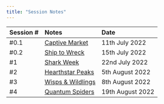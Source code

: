 ```yaml
---
title: "Session Notes"
---
```


Session # | Notes | Date
:------------ | :------------ | :------------ 
#0.1 | [Captive Market](notes/Captive%20Market.md) | 11th July 2022
#0.2 | [Ship to Wreck](notes/Ship%20to%20Wreck.md) | 15th July 2022
#1 | [Shark Week](notes/Shark%20Week.md) | 22nd July 2022
#2 | [Hearthstar Peaks](notes/Hearthstar%20Peaks.md) | 5th August 2022
#3 | [Wisps & Wildlings](notes/Wisps%20&%20Wildlings.md) | 8th August 2022
#4 | [Quantum Spiders](notes/Quantum%20Spiders.md) | 19th August 2022